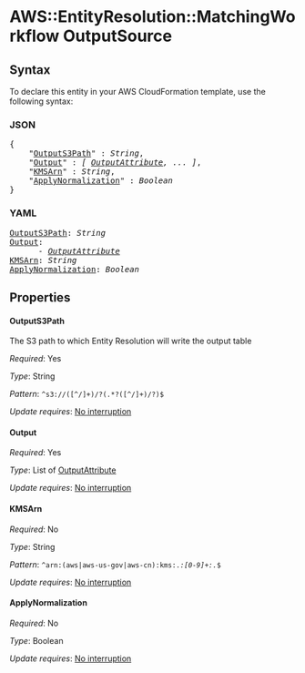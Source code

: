 # AWS::EntityResolution::MatchingWorkflow OutputSource

## Syntax

To declare this entity in your AWS CloudFormation template, use the following syntax:

### JSON

<pre>
{
    "<a href="#outputs3path" title="OutputS3Path">OutputS3Path</a>" : <i>String</i>,
    "<a href="#output" title="Output">Output</a>" : <i>[ <a href="outputattribute.md">OutputAttribute</a>, ... ]</i>,
    "<a href="#kmsarn" title="KMSArn">KMSArn</a>" : <i>String</i>,
    "<a href="#applynormalization" title="ApplyNormalization">ApplyNormalization</a>" : <i>Boolean</i>
}
</pre>

### YAML

<pre>
<a href="#outputs3path" title="OutputS3Path">OutputS3Path</a>: <i>String</i>
<a href="#output" title="Output">Output</a>: <i>
      - <a href="outputattribute.md">OutputAttribute</a></i>
<a href="#kmsarn" title="KMSArn">KMSArn</a>: <i>String</i>
<a href="#applynormalization" title="ApplyNormalization">ApplyNormalization</a>: <i>Boolean</i>
</pre>

## Properties

#### OutputS3Path

The S3 path to which Entity Resolution will write the output table

_Required_: Yes

_Type_: String

_Pattern_: <code>^s3://([^/]+)/?(.*?([^/]+)/?)$</code>

_Update requires_: [No interruption](https://docs.aws.amazon.com/AWSCloudFormation/latest/UserGuide/using-cfn-updating-stacks-update-behaviors.html#update-no-interrupt)

#### Output

_Required_: Yes

_Type_: List of <a href="outputattribute.md">OutputAttribute</a>

_Update requires_: [No interruption](https://docs.aws.amazon.com/AWSCloudFormation/latest/UserGuide/using-cfn-updating-stacks-update-behaviors.html#update-no-interrupt)

#### KMSArn

_Required_: No

_Type_: String

_Pattern_: <code>^arn:(aws|aws-us-gov|aws-cn):kms:.*:[0-9]+:.*$</code>

_Update requires_: [No interruption](https://docs.aws.amazon.com/AWSCloudFormation/latest/UserGuide/using-cfn-updating-stacks-update-behaviors.html#update-no-interrupt)

#### ApplyNormalization

_Required_: No

_Type_: Boolean

_Update requires_: [No interruption](https://docs.aws.amazon.com/AWSCloudFormation/latest/UserGuide/using-cfn-updating-stacks-update-behaviors.html#update-no-interrupt)
